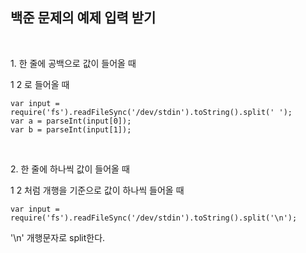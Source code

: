 ## 백준 문제의 예제 입력 받기
<br>

1\. 한 줄에 공백으로 값이 들어올 때
<br>

1 2 로 들어올 때
```JS
var input = require('fs').readFileSync('/dev/stdin').toString().split(' ');
var a = parseInt(input[0]);
var b = parseInt(input[1]);
```
<br>

2\. 한 줄에 하나씩 값이 들어올 때
<br>

1 
2 
처럼 개행을 기준으로 값이 하나씩 들어올 때
<br>

```JS
var input = require('fs').readFileSync('/dev/stdin').toString().split('\n');
```
'\n' 개행문자로 split한다.

